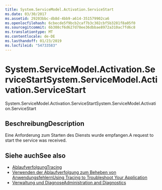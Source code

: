 ```yaml
---
title: System.ServiceModel.Activation.ServiceStart
ms.date: 03/30/2017
ms.assetid: 29203bbc-db8d-4bb9-a614-351579902ca6
ms.openlocfilehash: 6cbecde5f9bcb2caf7b3c302cbf5b3281f8a05f0
ms.sourcegitcommit: 6b308cf6d627d78ee36dbbae8972a310ac7fd6c8
ms.translationtype: MT
ms.contentlocale: de-DE
ms.lasthandoff: 01/23/2019
ms.locfileid: "54733583"
---
```

# <a name="systemservicemodelactivationservicestart"></a><span data-ttu-id="cf469-102">System.ServiceModel.Activation.ServiceStart</span><span class="sxs-lookup"><span data-stu-id="cf469-102">System.ServiceModel.Activation.ServiceStart</span></span>
<span data-ttu-id="cf469-103">System.ServiceModel.Activation.ServiceStart</span><span class="sxs-lookup"><span data-stu-id="cf469-103">System.ServiceModel.Activation.ServiceStart</span></span>  
  
## <a name="description"></a><span data-ttu-id="cf469-104">Beschreibung</span><span class="sxs-lookup"><span data-stu-id="cf469-104">Description</span></span>  
 <span data-ttu-id="cf469-105">Eine Anforderung zum Starten des Diensts wurde empfangen.</span><span class="sxs-lookup"><span data-stu-id="cf469-105">A request to start the service was received.</span></span>  
  
## <a name="see-also"></a><span data-ttu-id="cf469-106">Siehe auch</span><span class="sxs-lookup"><span data-stu-id="cf469-106">See also</span></span>
- [<span data-ttu-id="cf469-107">Ablaufverfolgung</span><span class="sxs-lookup"><span data-stu-id="cf469-107">Tracing</span></span>](../../../../../docs/framework/wcf/diagnostics/tracing/index.md)
- [<span data-ttu-id="cf469-108">Verwenden der Ablaufverfolgung zum Beheben von Anwendungsfehlern</span><span class="sxs-lookup"><span data-stu-id="cf469-108">Using Tracing to Troubleshoot Your Application</span></span>](../../../../../docs/framework/wcf/diagnostics/tracing/using-tracing-to-troubleshoot-your-application.md)
- [<span data-ttu-id="cf469-109">Verwaltung und Diagnose</span><span class="sxs-lookup"><span data-stu-id="cf469-109">Administration and Diagnostics</span></span>](../../../../../docs/framework/wcf/diagnostics/index.md)
